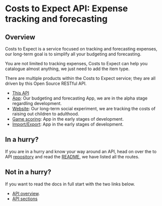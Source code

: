 # Costs to Expect API: Expense tracking and forecasting

## Overview

Costs to Expect is a service focused on tracking and forecasting expenses, our long-term goal is to simplify all your budgeting and forecasting.

You are not limited to tracking expenses, Costs to Expect can help you catalogue almost anything, we just need to add the item type.

There are multiple products within the Costs to Expect service; they are all driven by this Open Source RESTful API.

- [This API](https://api.costs-to-expect.com)
- [App](https://app.costs-to-expect.com): Our budgeting and forecasting App, we are in the alpha stage regardling development.
- [Website](https://www.costs-to-expect.com): Our long-term social experiment, we are tracking the costs of raising out children to adulthood.
- [Game scoring](#): App in the early stages of development.
- [Import/Export](#): App in the early stages of development.

## In a hurry?

If you are in a hurry and know your way around an API, head on over the to API [repository](https://github.com/costs-to-expect/api) and read the [README](https://github.com/costs-to-expect/api#readme), we have listed all the routes.

## Not in a hurry?

If you want to read the docs in full start with the two links below.

- [API overview](Docs.md).
- [API sections](Sections.md)

